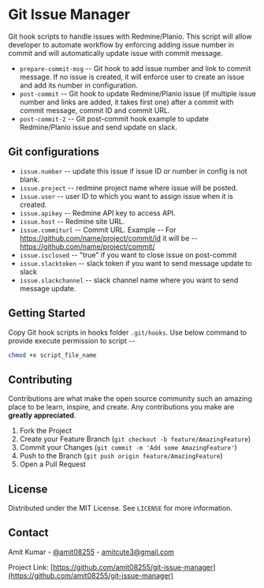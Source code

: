 # Git Issue Manager

Git hook scripts to handle issues with Redmine/Planio. 
This script will allow developer to automate workflow by enforcing adding issue number in commit and will automatically update issue with commit message.


* `prepare-commit-msg` -- Git hook to add issue number and link to commit message. If no issue is created, it will enforce user to create an issue and add its number in configuration.
* `post-commit` -- Git hook to update Redmine/Planio issue (if multiple issue number and links are added, it takes first one) after a commit with commit message, commit ID and commit URL.
* `post-commit-2` -- Git post-commit hook example to update Redmine/Planio issue and send update on slack.


## Git configurations

* `issue.number` -- update this issue if issue ID or number in config is not blank.
* `issue.project` -- redmine project name where issue will be posted.
* `issue.user` -- user ID to which you want to assign issue when it is created.
* `issue.apikey` -- Redmine API key to access API.
* `issue.host` -- Redmine site URL.
* `issue.commiturl` -- Commit URL. Example -- For https://github.com/name/project/commit/id it will be -- https://github.com/name/project/commit/
* `issue.isclosed` -- "true" if you want to close issue on post-commit
* `issue.slacktoken` -- slack token if you want to send message update to slack
* `issue.slackchannel` -- slack channel name where you want to send message update.


## Getting Started

Copy Git hook scripts in hooks folder `.git/hooks`.
Use below command to provide execute permission to script --

```sh
chmod +x script_file_name
```


<!-- CONTRIBUTING -->
## Contributing

Contributions are what make the open source community such an amazing place to be learn, inspire, and create. Any contributions you make are **greatly appreciated**.

1. Fork the Project
2. Create your Feature Branch (`git checkout -b feature/AmazingFeature`)
3. Commit your Changes (`git commit -m 'Add some AmazingFeature'`)
4. Push to the Branch (`git push origin feature/AmazingFeature`)
5. Open a Pull Request



<!-- LICENSE -->
## License

Distributed under the MIT License. See `LICENSE` for more information.



<!-- CONTACT -->
## Contact

Amit Kumar - [@amit08255](https://twitter.com/amit08255) - amitcute3@gmail.com

Project Link: [https://github.com/amit08255/git-issue-manager](https://github.com/amit08255/git-issue-manager)

